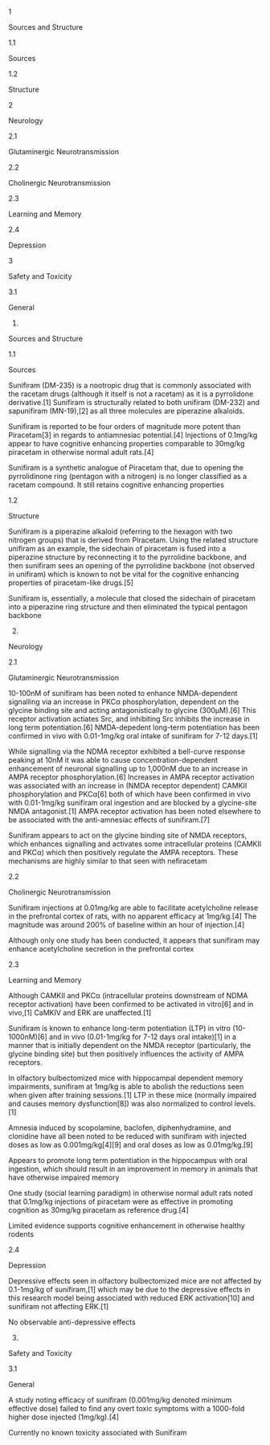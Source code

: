 1

Sources and Structure

1.1

Sources

1.2

Structure

2

Neurology

2.1

Glutaminergic Neurotransmission

2.2

Cholinergic Neurotransmission

2.3

Learning and Memory

2.4

Depression

3

Safety and Toxicity

3.1

General

1.

Sources and Structure

1.1

Sources

Sunifiram (DM-235) is a nootropic drug that is commonly associated with the racetam drugs (although it itself is not a racetam) as it is a pyrrolidone derivative.[1] Sunifiram is structurally related to both unifiram (DM-232) and sapunifiram (MN-19),[2] as all three molecules are piperazine alkaloids.

Sunifiram is reported to be four orders of magnitude more potent than Piracetam[3] in regards to antiamnesiac potential.[4] Injections of 0.1mg/kg appear to have cognitive enhancing properties comparable to 30mg/kg piracetam in otherwise normal adult rats.[4]


Sunifiram is a synthetic analogue of Piracetam that, due to opening the pyrrolidinone ring (pentagon with a nitrogen) is no longer classified as a racetam compound. It still retains cognitive enhancing properties


1.2

Structure

Sunifiram is a piperazine alkaloid (referring to the hexagon with two nitrogen groups) that is derived from Piracetam. Using the related structure unifiram as an example, the sidechain of piracetam is fused into a piperazine structure by reconnecting it to the pyrrolidine backbone, and then sunifiram sees an opening of the pyrrolidine backbone (not observed in unifiram) which is known to not be vital for the cognitive enhancing properties of piracetam-like drugs.[5]


Sunifiram is, essentially, a molecule that closed the sidechain of piracetam into a piperazine ring structure and then eliminated the typical pentagon backbone


2.

Neurology

2.1

Glutaminergic Neurotransmission

10-100nM of sunifiram has been noted to enhance NMDA-dependent signalling via an increase in PKCα phosphorylation, dependent on the glycine binding site and acting antagonistically to glycine (300μM).[6] This receptor activation actiates Src, and inhibiting Src inhibits the increase in long term potentiation.[6] NMDA-depedent long-term potentiation has been confirmed in vivo with 0.01-1mg/kg oral intake of sunifiram for 7-12 days.[1]

While signalling via the NDMA receptor exhibited a bell-curve response peaking at 10nM it was able to cause concentration-dependent enhancement of neuronal signalling up to 1,000nM due to an increase in AMPA receptor phosphorylation.[6] Increases in AMPA receptor activation was associated with an increase in (NMDA receptor dependent) CAMKII phosphorylation and PKCα[6] both of which have been confirmed in vivo with 0.01-1mg/kg sunifiram oral ingestion and are blocked by a glycine-site NMDA antagonist.[1] AMPA receptor activation has been noted elsewhere to be associated with the anti-amnesiac effects of sunifiram.[7]


Sunifiram appears to act on the glycine binding site of NMDA receptors, which enhances signalling and activates some intracellular proteins (CAMKII and PKCα) which then positively regulate the AMPA receptors. These mechanisms are highly similar to that seen with nefiracetam


2.2

Cholinergic Neurotransmission

Sunifiram injections at 0.01mg/kg are able to facilitate acetylcholine release in the prefrontal cortex of rats, with no apparent efficacy at 1mg/kg.[4] The magnitude was around 200% of baseline within an hour of injection.[4]


Although only one study has been conducted, it appears that sunifiram may enhance acetylcholine secretion in the prefrontal cortex


2.3

Learning and Memory

Although CAMKII and PKCα (intracellular proteins downstream of NDMA receptor activation) have been confirmed to be activated in vitro[6] and in vivo,[1] CaMKIV and ERK are unaffected.[1]

Sunifiram is known to enhance long-term potentiation (LTP) in vitro (10-1000nM)[6] and in vivo (0.01-1mg/kg for 7-12 days oral intake)[1] in a manner that is initially dependent on the NMDA receptor (particularly, the glycine binding site) but then positively influences the activity of AMPA receptors.

In olfactory bulbectomized mice with hippocampal dependent memory impairments, sunifiram at 1mg/kg is able to abolish the reductions seen when given after training sessions.[1] LTP in these mice (normally impaired and causes memory dysfunction[8]) was also normalized to control levels.[1]

Amnesia induced by scopolamine, baclofen, diphenhydramine, and clonidine have all been noted to be reduced with sunifiram with injected doses as low as 0.001mg/kg[4][9] and oral doses as low as 0.01mg/kg.[9]


Appears to promote long term potentiation in the hippocampus with oral ingestion, which should result in an improvement in memory in animals that have otherwise impaired memory


One study (social learning paradigm) in otherwise normal adult rats noted that 0.1mg/kg injections of piracetam were as effective in promoting cognition as 30mg/kg piracetam as reference drug.[4]


Limited evidence supports cognitive enhancement in otherwise healthy rodents


2.4

Depression

Depressive effects seen in olfactory bulbectomized mice are not affected by 0.1-1mg/kg of sunifiram,[1] which may be due to the depressive effects in this research model being associated with reduced ERK activation[10] and sunifiram not affecting ERK.[1]


No observable anti-depressive effects


3.

Safety and Toxicity

3.1

General

A study noting efficacy of sunifiram (0.001mg/kg denoted minimum effective dose) failed to find any overt toxic symptoms with a 1000-fold higher dose injected (1mg/kg).[4]


Currently no known toxicity associated with Sunifiram


